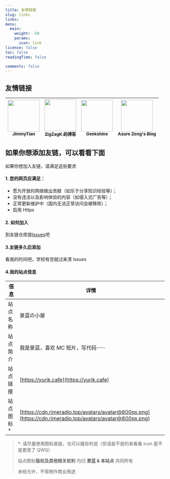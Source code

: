 ```yaml
---
title: 友情链接
slug: links
links:
menu:
  main:
    weight: -50
    params:
      icon: link
license: false
toc: false
readingTime: false

comments: false
---
```


## 友情链接

| [<img src="https://2f07.misaka.pet/assets/images/jimmytian@1x.png" width="100px;"/><br /><sub><b>JimmyTian</b></sub>](https://www.twz.moe) | [<img src="https://gravatar.loli.net/avatar/828dd77feb4c4a650e43cf622cd74232?s=500&d=mp" width="100px;"/><br /><sub><b>ZigZagK 的博客</b></sub>](https://zigzagk.top/) | [<img src="https://up.imold.wang/2020/10/20201024155226502.png" width="100px;"/><br /><sub><b>Geekshine</b></sub>](https://imold.wang/) | [<img src="https://azurezeng.com/friendly-link-image.png" width="100px;"/><br /><sub><b>Azure Zeng's Blog</b></sub>](https://blog.azurezeng.com/) |
| :----------------------------------------------------------------------------------------------------------------------------------------: | :--------------------------------------------------------------------------------------------------------------------------------------------------------------------: | --------------------------------------------------------------------------------------------------------------------------------------- | ------------------------------------------------------------------------------------------------------------------------------------------------- |

## 如果你想添加友链，可以看看下面

如果你想加入友链，请满足这些要求

#### 1. 您的网页应满足：

- 愿为开放的网络做出贡献（如乐于分享知识经验等）；
- 没有违法以及影响体验的内容（如侵入式广告等）；
- 正常更新维护中（国内无法正常访问会被移除）；
- 启用 Https

#### 2. 如何加入

到友链仓库提[Issues](https://github.com/ImJingLan/FriendLink/issues)吧

#### 3.友链多久后添加

看我的时间吧，学校有空就过来清 Issues

#### 4.我的站点信息

| 信息       | 详情                                                                                                         |
| ---------- | ------------------------------------------------------------------------------------------------------------ |
| 站点名称   | 景蓝の小屋                                                                                                   |
| 站点简介   | 我是景蓝，喜欢 MC 短片，写代码······                                                                         |
| 站点链接   | [https://yurik.cafe](https://yurik.cafe)                                                                     |
| 站点图标\* | [https://cdn.rimeradio.top/avatars/avatar@800px.png](https://cdn.rimeradio.top/avatars/avatar@800px.png)</a> |

> \*: 请尽量使用图标直链，也可以缓存的说（但请是不是的来看看 icon 是不是更改了 QWQ）
>
> 站点图标**版权及其他相关权利** 均归 **景蓝 & 本站点** 共同所有
>
> 未经允许，不得用作商业用途

